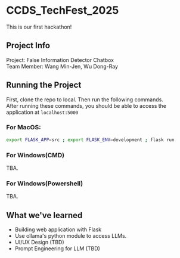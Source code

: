 # CCDS_TechFest_2025
This is our first hackathon! 
## Project Info
Project: False Information Detector Chatbox <br/>
Team Member: Wang Min-Jen, Wu Dong-Ray
## Running the Project
First, clone the repo to local. Then run the following commands.<br/>
After running these commands, you should be able to access the application at `localhost:5000`
### For MacOS:
```bash
export FLASK_APP=src ; export FLASK_ENV=development ; flask run
```
### For Windows(CMD)
TBA.
### For Windows(Powershell)
TBA.
## What we've learned
- Building web application with Flask
- Use ollama's python module to access LLMs.
- UI/UX Design (TBD)
- Prompt Engineering for LLM (TBD)
